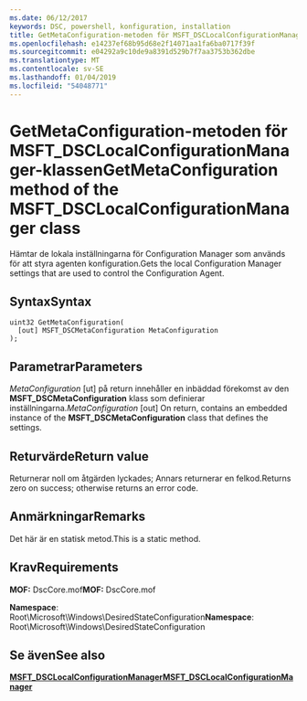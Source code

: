 ```yaml
---
ms.date: 06/12/2017
keywords: DSC, powershell, konfiguration, installation
title: GetMetaConfiguration-metoden för MSFT_DSCLocalConfigurationManager-klassen
ms.openlocfilehash: e14237ef68b95d68e2f14071aa1fa6ba0717f39f
ms.sourcegitcommit: e04292a9c10de9a8391d529b7f7aa3753b362dbe
ms.translationtype: MT
ms.contentlocale: sv-SE
ms.lasthandoff: 01/04/2019
ms.locfileid: "54048771"
---
```

# <a name="getmetaconfiguration-method-of-the-msftdsclocalconfigurationmanager-class"></a><span data-ttu-id="693ca-103">GetMetaConfiguration-metoden för MSFT_DSCLocalConfigurationManager-klassen</span><span class="sxs-lookup"><span data-stu-id="693ca-103">GetMetaConfiguration method of the MSFT_DSCLocalConfigurationManager class</span></span>

<span data-ttu-id="693ca-104">Hämtar de lokala inställningarna för Configuration Manager som används för att styra agenten konfiguration.</span><span class="sxs-lookup"><span data-stu-id="693ca-104">Gets the local Configuration Manager settings that are used to control the Configuration Agent.</span></span>

## <a name="syntax"></a><span data-ttu-id="693ca-105">Syntax</span><span class="sxs-lookup"><span data-stu-id="693ca-105">Syntax</span></span>

```mof
uint32 GetMetaConfiguration(
  [out] MSFT_DSCMetaConfiguration MetaConfiguration
);
```

## <a name="parameters"></a><span data-ttu-id="693ca-106">Parametrar</span><span class="sxs-lookup"><span data-stu-id="693ca-106">Parameters</span></span>

<span data-ttu-id="693ca-107">*MetaConfiguration* \[ut\] på return innehåller en inbäddad förekomst av den **MSFT_DSCMetaConfiguration** klass som definierar inställningarna.</span><span class="sxs-lookup"><span data-stu-id="693ca-107">*MetaConfiguration* \[out\] On return, contains an embedded instance of the **MSFT_DSCMetaConfiguration** class that defines the settings.</span></span>

## <a name="return-value"></a><span data-ttu-id="693ca-108">Returvärde</span><span class="sxs-lookup"><span data-stu-id="693ca-108">Return value</span></span>

<span data-ttu-id="693ca-109">Returnerar noll om åtgärden lyckades; Annars returnerar en felkod.</span><span class="sxs-lookup"><span data-stu-id="693ca-109">Returns zero on success; otherwise returns an error code.</span></span>

## <a name="remarks"></a><span data-ttu-id="693ca-110">Anmärkningar</span><span class="sxs-lookup"><span data-stu-id="693ca-110">Remarks</span></span>

<span data-ttu-id="693ca-111">Det här är en statisk metod.</span><span class="sxs-lookup"><span data-stu-id="693ca-111">This is a static method.</span></span>

## <a name="requirements"></a><span data-ttu-id="693ca-112">Krav</span><span class="sxs-lookup"><span data-stu-id="693ca-112">Requirements</span></span>

<span data-ttu-id="693ca-113">**MOF:** DscCore.mof</span><span class="sxs-lookup"><span data-stu-id="693ca-113">**MOF:** DscCore.mof</span></span>

<span data-ttu-id="693ca-114">**Namespace**: Root\Microsoft\Windows\DesiredStateConfiguration</span><span class="sxs-lookup"><span data-stu-id="693ca-114">**Namespace**: Root\Microsoft\Windows\DesiredStateConfiguration</span></span>

## <a name="see-also"></a><span data-ttu-id="693ca-115">Se även</span><span class="sxs-lookup"><span data-stu-id="693ca-115">See also</span></span>

[<span data-ttu-id="693ca-116">**MSFT_DSCLocalConfigurationManager**</span><span class="sxs-lookup"><span data-stu-id="693ca-116">**MSFT_DSCLocalConfigurationManager**</span></span>](msft-dsclocalconfigurationmanager.md)
